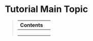 # Tutorial Main Topic
> | Contents | |
> |--|--|
> | []() | []() |
> | []() | []() |
> | []() | []() |